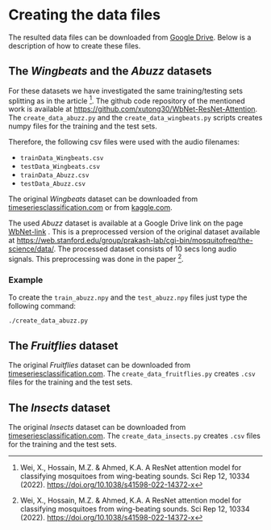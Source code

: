 # Creating the data files

The resulted data files can be downloaded from [Google Drive](https://drive.google.com/drive/folders/1Mt9Qpuc9PUXmThgX6iRlUFqE15nrvWTb?usp=sharing).
Below is a description of how to create these files.

## The *Wingbeats* and the *Abuzz* datasets

For these datasets we have investigated the same training/testing sets splitting as in the article [^fn1].
The github code repository of the mentioned work is available at https://github.com/xutong30/WbNet-ResNet-Attention.
The `create_data_abuzz.py` and the `create_data_wingbeats.py` scripts creates numpy files for the training and the test sets.

Therefore, the following csv files were used with the audio filenames:
- `trainData_Wingbeats.csv`
- `testData_Wingbeats.csv`
- `trainData_Abuzz.csv`
- `testData_Abuzz.csv`

The original *Wingbeats* dataset can be downloaded from [timeseriesclassification.com](http://www.timeseriesclassification.com/description.php?Dataset=MosquitoSound)
or from [kaggle.com](https://www.kaggle.com/datasets/potamitis/wingbeats).

The used *Abuzz* dataset is available at a Google Drive link on the page [WbNet-link](https://github.com/xutong30/WbNet-ResNet-Attention) .
This is a preprocessed version of the original dataset available at https://web.stanford.edu/group/prakash-lab/cgi-bin/mosquitofreq/the-science/data/.
The processed dataset consists of 10 secs long audio signals. This preprocessing was done in the paper [^fn1].

### Example

To create the `train_abuzz.npy` and the `test_abuzz.npy` files just type the following command:
```
./create_data_abuzz.py
```

## The *Fruitflies* dataset

The original *Fruitflies* dataset can be downloaded from [timeseriesclassification.com](http://www.timeseriesclassification.com/description.php?Dataset=FruitFlies).
The `create_data_fruitflies.py` creates `.csv` files for the training and the test sets.


## The *Insects* dataset

The original *Insects* dataset can be downloaded from [timeseriesclassification.com](http://www.timeseriesclassification.com/description.php?Dataset=InsectSound).
The `create_data_insects.py` creates `.csv` files for the training and the test sets.

[^fn1]: Wei, X., Hossain, M.Z. & Ahmed, K.A. A ResNet attention model for classifying mosquitoes from wing-beating sounds. Sci Rep 12, 10334 (2022). https://doi.org/10.1038/s41598-022-14372-x

 
